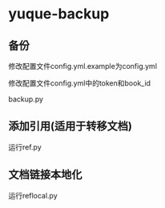 # yuque-backup

## 备份

修改配置文件config.yml.example为config.yml

修改配置文件config.yml中的token和book_id

backup.py

## 添加引用(适用于转移文档)

运行ref.py

## 文档链接本地化

运行reflocal.py